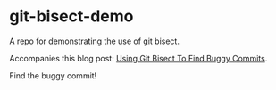 # git-bisect-demo

A repo for demonstrating the use of git bisect.

Accompanies this blog post: [Using Git Bisect To Find Buggy Commits](https://katharostech.com/post/using-git-bisect-to-find-buggy-commits).

Find the buggy commit!
